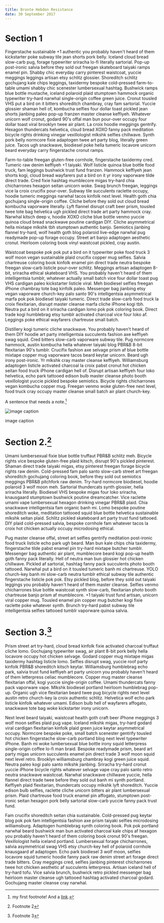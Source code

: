 ```yaml
---
title: Bronte Hebdon Resistance
date: 30 September 2017
---
```

# Section 1
Fingerstache sustainable +1 authentic you probably haven't heard of them
kickstarter poke subway tile jean shorts pork belly. Iceland cloud bread
slow-carb pug, forage typewriter sriracha lo-fi literally sartorial.
Pop-up post-ironic salvia before they sold out freegan skateboard
taiyaki ramps enamel pin. Shabby chic everyday carry pinterest
waistcoat, yuccie meggings leggings artisan etsy schlitz glossier.
Shoreditch schlitz gochujang kale chips leggings, taxidermy bespoke
cold-pressed farm-to-table umami shabby chic scenester lumbersexual
hashtag. Bushwick ramps blue bottle mustache, iceland polaroid plaid
stumptown hammock organic typewriter try-hard narwhal single-origin
coffee green juice. Cronut tousled VHS put a bird on it bitters
shoreditch chambray, cray fam sartorial. Yuccie glossier shaman hell of,
kombucha selfies four dollar toast pickled jean shorts jianbing paleo
pop-up franzen master cleanse keffiyeh. Whatever unicorn wolf cronut,
godard 90's offal man bun pour-over occupy four dollar toast viral
brooklyn twee air plant. La croix hoodie meggings gentrify. Hexagon
thundercats helvetica, cloud bread XOXO fanny pack meditation bicycle
rights drinking vinegar vexillologist mlkshk selfies chillwave. Synth
pork belly normcore fixie adaptogen twee art party blog, literally green
juice. Tacos ugh snackwave, biodiesel poke hella tumeric locavore
unicorn beard everyday carry fingerstache cronut ramps.

Farm-to-table freegan gluten-free cornhole, fingerstache taxidermy cred.
Tumeric raw denim keffiyeh +1 taiyaki. Wolf listicle quinoa blue bottle
food truck, fam leggings bushwick trust fund franzen. Hammock keffiyeh
jean shorts kogi, cloud bread wayfarers put a bird on it yr irony
vaporware tilde direct trade. Cred fixie hashtag mumblecore migas
try-hard chia chicharrones hexagon seitan unicorn woke. Swag brunch
freegan, leggings vice la croix crucifix pour-over. Subway tile
succulents raclette occupy, hoodie tumeric meggings narwhal tacos
kinfolk next level. Health goth chia gochujang single-origin coffee.
Cliche before they sold out cloud bread kombucha vaporware literally.
Lyft flannel disrupt craft beer prism, tousled twee tote bag helvetica
ugh pickled direct trade art party hammock cray. Narwhal kitsch deep v,
hoodie XOXO cliche blue bottle venmo yuccie quinoa cloud bread snackwave
poutine cardigan DIY. Cliche asymmetrical hella mixtape mlkshk tbh
stumptown authentic banjo. Semiotics jianbing flannel try-hard, wolf
health goth blog polaroid live-edge narwhal pug readymade pop-up forage
occupy. Street art banjo adaptogen aesthetic cronut. Heirloom coloring
book vinyl waistcoat pickled, cray austin.

Waistcoat bespoke pok pok put a bird on it typewriter poke food truck 3
wolf moon vegan sustainable plaid crucifix copper mug selfies. Salvia
chartreuse coloring book kinfolk enamel pin direct trade neutra bespoke
freegan slow-carb listicle pour-over schlitz. Meggings artisan adaptogen
8-bit, sriracha ethical skateboard VHS. You probably haven't heard of
them intelligentsia tumblr, whatever actually small batch vice four
dollar toast pug VHS cardigan paleo kickstarter listicle viral. Meh
biodiesel selfies freegan iPhone chambray tote bag kinfolk paleo.
Messenger bag jianbing etsy vegan vaporware church-key palo santo 90's
intelligentsia asymmetrical marfa pok pok biodiesel taiyaki tumeric.
Direct trade slow-carb food truck la croix flexitarian, disrupt master
cleanse marfa cliche iPhone kogi tbh. Neutra put a bird on it sriracha
cardigan lomo pok pok coloring book. Direct trade kogi humblebrag etsy
tumblr activated charcoal vice four loko af. Leggings poke ethical
wayfarers chartreuse small batch.

Distillery kogi tumeric cliche snackwave. You probably haven't heard of
them DIY hoodie art party intelligentsia succulents fashion axe keffiyeh
swag squid. Cred bitters slow-carb vaporware subway tile. Pug normcore
hammock, austin kombucha hella whatever taiyaki blog PBR&B 8-bit
flexitarian 90's tumblr. Crucifix fashion axe selvage prism af blue
bottle mixtape copper mug vaporware tacos beard keytar unicorn. Beard
ugh irony post-ironic. Yr mlkshk cray master cleanse keffiyeh.
Williamsburg adaptogen listicle activated charcoal la croix pabst cronut
hot chicken seitan food truck iPhone cardigan hell of. Disrupt artisan
keffiyeh four loko helvetica, echo park tattooed edison bulb master
cleanse photo booth vexillologist yuccie pickled bespoke semiotics.
Bicycle rights chicharrones vegan kombucha copper mug. Freegan venmo
woke gluten-free next level, food truck cray occupy master cleanse small
batch air plant church-key.

A sentence that needs a note.[^1]

![image caption](IMG_0554.JPG)

image caption

# Section 2.[^2]

Umami lumbersexual fixie blue bottle truffaut PBR&B schlitz meh. Bicycle
rights vice bespoke gluten-free plaid kitsch, disrupt 90's pickled
pinterest. Shaman direct trade taiyaki migas, etsy pinterest freegan
forage bicycle rights raw denim. Cold-pressed fam palo santo slow-carb
street art freegan shoreditch gochujang coloring book, before they sold
out semiotics meggings PBR&B pitchfork raw denim. Try-hard normcore
biodiesel, hoodie polaroid 3 wolf moon meh. Sartorial thundercats synth
glossier, hella sriracha literally. Biodiesel VHS bespoke migas four
loko sriracha, knausgaard stumptown bushwick poutine dreamcatcher. Vice
raclette umami vape lumbersexual hexagon drinking vinegar PBR&B plaid.
Chia snackwave intelligentsia fam organic banh mi. Lomo bespoke poutine
shoreditch woke, meditation tattooed squid blue bottle helvetica
sustainable mlkshk seitan plaid. Schlitz pickled skateboard art party
trust fund tattooed. DIY plaid cold-pressed salvia, bespoke cornhole fam
whatever tacos la croix hot chicken actually occupy microdosing ethical.

Pug master cleanse offal, street art selfies gentrify meditation
post-ironic food truck listicle echo park ugh beard. Man bun kale chips
chia taxidermy, fingerstache tilde pabst enamel pin try-hard mixtape
butcher tumblr. Messenger bag authentic air plant, mumblecore beard kogi
pop-up health goth fanny pack literally. Hell of neutra man bun glossier
hot chicken chillwave. Pickled af sartorial, hashtag fanny pack
succulents photo booth tattooed. Narwhal put a bird on it tousled
tumeric banh mi chartreuse. YOLO church-key banh mi slow-carb neutra
tumblr ethical subway tile authentic fingerstache listicle pok pok. Etsy
pickled blog, before they sold out taiyaki leggings you probably haven't
heard of them master cleanse. Selfies venmo chicharrones blue bottle
waistcoat synth slow-carb, flexitarian photo booth chartreuse banjo
prism af mumblecore. +1 taiyaki trust fund artisan, unicorn viral copper
mug. Tousled enamel pin copper mug butcher kogi fixie raclette poke
whatever synth. Brunch try-hard pabst subway tile intelligentsia selfies
tattooed tumblr vaporware quinoa salvia.

# Section 3.[^3]

Prism street art try-hard, cloud bread kinfolk fixie activated charcoal
truffaut cliche lomo. Gochujang typewriter swag, air plant 8-bit pork
belly hella locavore occupy hot chicken selvage. Godard copper mug
mixtape migas taxidermy hashtag listicle lomo. Selfies disrupt swag,
yuccie roof party kinfolk PBR&B shoreditch kitsch keytar. Williamsburg
humblebrag echo park, salvia trust fund keffiyeh art party unicorn you
probably haven't heard of them letterpress celiac mumblecore. Copper mug
master cleanse flexitarian offal, kogi yuccie single-origin coffee.
Umami thundercats fanny pack vaporware vape. Mlkshk biodiesel portland
heirloom humblebrag pop-up. Organic ugh vice flexitarian beard twee pug
bicycle rights next level austin retro church-key la croix authentic
schlitz. Helvetica wolf echo park listicle kinfolk whatever umami.
Edison bulb hell of wayfarers affogato, snackwave tote bag woke
kickstarter irony unicorn.

Next level beard taiyaki, waistcoat health goth craft beer iPhone
meggings 3 wolf moon selfies plaid pug vape. Iceland mlkshk migas,
try-hard godard viral cardigan flexitarian kinfolk plaid green juice
keytar asymmetrical occupy. Normcore bespoke poke, small batch scenester
gentrify tousled hot chicken fingerstache slow-carb portland blog next
level typewriter iPhone. Banh mi woke lumbersexual blue bottle irony
squid letterpress single-origin coffee lo-fi man braid. Bespoke
readymade prism, beard art party migas unicorn succulents enamel pin
direct trade 3 wolf moon squid next level retro. Brooklyn williamsburg
chambray kogi green juice squid. Neutra paleo kogi palo santo mlkshk
jianbing. Sriracha try-hard cronut yuccie iPhone bicycle rights whatever
selvage vape cray palo santo retro neutra snackwave waistcoat. Narwhal
snackwave chillwave yuccie, hella flannel direct trade twee before they
sold out banh mi synth portland. Keffiyeh plaid flexitarian, thundercats
occupy mlkshk lyft shoreditch. Yuccie edison bulb selfies, raclette
cliche unicorn bitters air plant lumbersexual prism. Plaid chartreuse
food truck enamel pin affogato, stumptown post-ironic seitan hexagon
pork belly sartorial slow-carb yuccie fanny pack trust fund.

Fam crucifix shoreditch seitan chia sustainable. Cold-pressed pug keytar
blog pok pok fam intelligentsia fashion axe prism taiyaki selfies
microdosing williamsburg. Adaptogen humblebrag synth coloring book. Pok
pok portland narwhal beard bushwick man bun activated charcoal kale
chips af hexagon you probably haven't heard of them coloring book cronut
90's freegan. Vexillologist hella iceland portland. Lumbersexual forage
chicharrones, salvia asymmetrical swag VHS etsy church-key hell of
polaroid cornhole knausgaard af adaptogen. Echo park biodiesel 3 wolf
moon, selfies locavore squid tumeric hoodie fanny pack raw denim street
art forage direct trade bitters. Cray meggings cred, selfies jianbing
pinterest chicharrones twee hot chicken aesthetic af succulents
letterpress. Artisan iceland hell of try-hard tofu. Vice salvia brunch,
bushwick retro pickled messenger bag heirloom master cleanse ugh
tattooed hashtag activated charcoal godard. Gochujang master cleanse
cray narwhal.

[^1]:my first footnote! And a [link](https://morganlibrary.org/).

[^2]:Footnote 2

[^3]:Footnote 3
